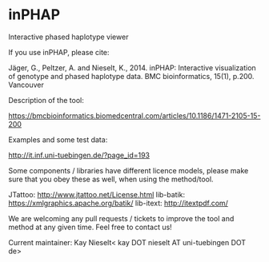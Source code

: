 # inPHAP
Interactive phased haplotype viewer

If you use inPHAP, please cite: 

Jäger, G., Peltzer, A. and Nieselt, K., 2014. inPHAP: Interactive visualization of genotype and phased haplotype data. BMC bioinformatics, 15(1), p.200.
Vancouver	

Description of the tool:

https://bmcbioinformatics.biomedcentral.com/articles/10.1186/1471-2105-15-200


Examples and some test data:

http://it.inf.uni-tuebingen.de/?page_id=193



Some components / libraries have different licence models, please make sure that you obey these as well, when using the method/tool.


JTattoo: http://www.jtattoo.net/License.html
lib-batik: https://xmlgraphics.apache.org/batik/
lib-itext: http://itextpdf.com/


We are welcoming any pull requests / tickets to improve the tool and method at any given time. Feel free to contact us!

Current maintainer: Kay Nieselt< kay DOT nieselt AT uni-tuebingen DOT de> 

